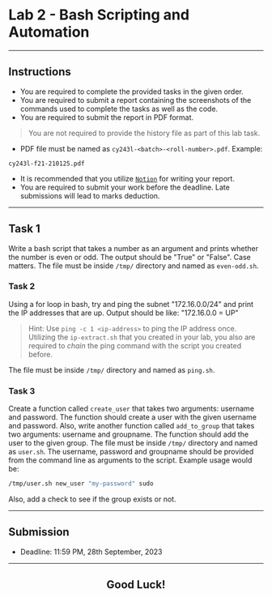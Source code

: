 # Lab 2 - Bash Scripting and Automation

---

## Instructions

- You are required to complete the provided tasks in the given order.
- You are required to submit a report containing the screenshots of the commands used to complete the tasks as well as the code.
- You are required to submit the report in PDF format.

> You are not required to provide the history file as part of this lab task.

- PDF file must be named as `cy243l-<batch>-<roll-number>.pdf`.
Example:

```text
cy243l-f21-210125.pdf
```

- It is recommended that you utilize [`Notion`](https://notion.so) for writing your report.
- You are required to submit your work before the deadline. Late submissions will lead to marks deduction.

---

## Task 1

Write a bash script that takes a number as an argument and prints whether the number is even or odd. The output should be "True" or "False". Case matters. The file must be inside `/tmp/` directory and named as `even-odd.sh`.

### Task 2

Using a for loop in bash, try and ping the subnet "172.16.0.0/24" and print the IP addresses that are up.
Output should be like:
"172.16.0.0 = UP"

> Hint: Use `ping -c 1 <ip-address>` to ping the IP address once.
> Utilizing the `ip-extract.sh` that you created in your lab, you also are required to *chain* the ping command with the script you created before.

The file must be inside `/tmp/` directory and named as `ping.sh`.

### Task 3

Create a function called `create_user` that takes two arguments: username and password. The function should create a user with the given username and password. Also, write another function called `add_to_group` that takes two arguments: username and groupname. The function should add the user to the given group. The file must be inside `/tmp/` directory and named as `user.sh`. The username, password and groupname should be provided from the command line as arguments to the script.
Example usage would be:

```bash
/tmp/user.sh new_user "my-password" sudo
```

Also, add a check to see if the group exists or not.

---

## Submission

- Deadline: 11:59 PM, 28th September, 2023

---

<h2 style="text-align: center">
    <b>Good Luck!</b>
</h2>